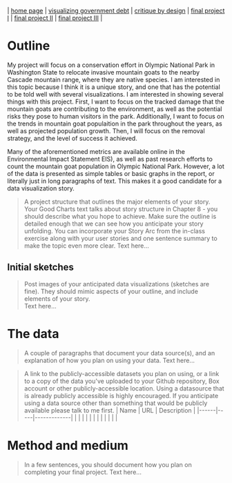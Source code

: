 | [home page](https://maggie0811.github.io/maggie_repository-/) | [visualizing government debt](visualizing_debt) | [critique by design](critique_by_design) | [final project I](final_rpoject_1) | [final project II]() | [final project III]() |


# Outline
My project will focus on a conservation effort in Olympic National Park in Washington State to relocate invasive mountain goats to the nearby Cascade mountain range, where they are native species. I am interested in this topic because I think it is a unique story, and one that has the potential to be told well with several visualizations. I am interested in showing several things with this project. First, I want to focus on the tracked damage that the mountain goats are contributing to the environment, as well as the potential risks they pose to human visitors in the park. Additionally, I want to focus on the trends in mountain goat populaition in the park throughout the years, as well as projected population growth. Then, I will focus on the removal strategy, and the level of success it achieved.

Many of the aforementioned metrics are available online in the Environmental Impact Statement EIS), as well as past research efforts to count the mountain goat population in Olympic National Park. However, a lot of the data is presented as simple tables or basic graphs in the report, or literally just in long paragraphs of text. This makes it a good candidate for a data visualization story. 

> A project structure that outlines the major elements of your story.  Your Good Charts text talks about story structure in Chapter 8 - you should describe what you hope to achieve.  Make sure the outline is detailed enough that we can see how you anticipate your story unfolding.  You can incorporate your Story Arc from the in-class exercise along with your user stories and one sentence summary to make the topic even more clear. 
Text here...

## Initial sketches
> Post images of your anticipated data visualizations (sketches are fine). They should mimic aspects of your outline, and include elements of your story.  
Text here...

# The data
> A couple of paragraphs that document your data source(s), and an explanation of how you plan on using your data. 
Text here...

> A link to the publicly-accessible datasets you plan on using, or a link to a copy of the data you've uploaded to your Github repository, Box account or other publicly-accessible location. Using a datasource that is already publicly accessible is highly encouraged.  If you anticipate using a data source other than something that would be publicly available please talk to me first. 
| Name | URL | Description |
|------|-----|-------------|
|      |     |             |
|      |     |             |
|      |     |             |

# Method and medium
> In a few sentences, you should document how you plan on completing your final project. 
Text here...
